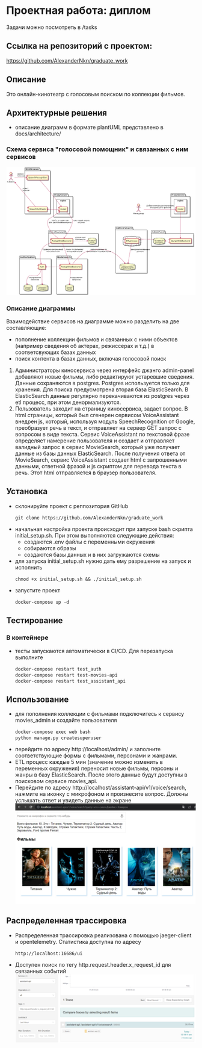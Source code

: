 #  Проектная работа: диплом
Задачи можно посмотреть в /tasks

## Ссылка на репозиторий с проектом:
https://github.com/AlexanderNkn/graduate_work

## Описание
Это онлайн-кинотеатр с голосовым поиском по коллекции фильмов.

## Архитектурные решения
- описание диаграмм в формате plantUML представлено в docs/architecture/

### Схема сервиса "голосовой помощник" и связанных с ним сервисов
![Архитектура голосового помощника](docs/architecture/voice_assistant_architecture.png)

### Описание диаграммы
Взаимодействие сервисов на диаграмме можно разделить на две составляющие:
- пополнение коллекции фильмов и связанных с ними объектов (например сведения об актерах, режиссерах и т.д.) в соответсвующих базах данных
- поиск контента в базах данных, включая голосовой поиск
1. Администраторы киносервиса через  интерфейс джанго admin-panel добавляют новые фильмы, либо редактируют устаревшие сведения. Данные сохраняются в postgres. Postgres используется только для хранения. Для поиска предусмотрена вторая база ElasticSearch. В ElasticSearch данные регулярно перекачиваются из postgres через etl процесс, при этом денормализуются.
2. Пользователь заходит на страницу киносервиса, задает вопрос. В html страницы, который был сгенерен сервисом VoiceAssistant внедрен js, который, используя модуль SpeechRecognition от Google, преобразует речь в текст, и отправляет на сервер GET запрос с вопросом в виде текста. Сервис VoiceAssistant по текстовой фразе определяет намерение пользователя и создает и отправляет валидный запрос в сервис MovieSearch, который уже получает данные из базы данных ElasticSearch. 
После получения ответа от MovieSearch, сервис VoiceAssistant создает html с запрошенными данными, ответной фразой и js скриптом для перевода текста в речь. Этот html отправляется в браузер пользователя.

## Установка
- склонируйте проект с реппозитория GitHub
    ```
    git clone https://github.com/AlexanderNkn/graduate_work
    ```
- начальная настройка проекта происходит при запуске bash скрипта initial_setup.sh. При этом выполняются следующие действия:
    * создаются .env файлы с переменными окружения
    * собираются образы
    * создаются базы данных и в них загружаются схемы
- для запуска initial_setup.sh нужно дать ему разрешение на запуск и исполнить
    ```
    chmod +x initial_setup.sh && ./initial_setup.sh
    ```
- запустите проект
    ```
    docker-compose up -d
    ```

## Тестирование
### В контейнере
- тесты запускаются автоматически в CI/CD. Для перезапуска выполните
    ```
    docker-compose restart test_auth
    docker-compose restart test-movies-api
    docker-compose restart test_assistant_api
    ```

## Использование
- для пополнения коллекции с фильмами подключитесь к сервису movies_admin и создайте пользователя
    ```
    docker-compose exec web bash
    python manage.py createsuperuser
    ```
- перейдите по адресу http://localhost/admin/ и заполните соответствующие формы с фильмами, персонами и жанрами. 
- ETL процесс каждые 5 мин (значение можно изменить в переменных окружения) переносит новые фильмы, персоны и жанры в базу ElasticSearch. После этого данные будут доступны в поисковом сервисе movies_api.
- Перейдите по адресу http://localhost/assistant-api/v1/voice/search, нажмите на иконку с микрофоном и произнесите вопрос. Должны услышать ответ и увидеть данные на экране
![поиск фильмов](docs/screenshots/movie_search.png)

## Распределенная трассировка
- Распределенная трассировка реализована с помощью jaeger-client и opentelemetry.
    Статистика доступна по адресу
    ```
    http://localhost:16686/ui
    ```
- Доступен поиск по тегу http.request.header.x_request_id для связанных событий
![телеметрия](docs/screenshots/telemetry.png)
